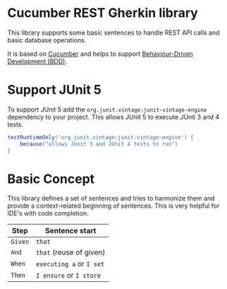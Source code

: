 # Cucumber REST Gherkin library

This library supports some basic sentences to handle REST API calls and basic database operations.

It is based on [Cucumber](https://cucumber.io) and helps to support [Behaviour-Driven Development (BDD)](https://cucumber.io/docs/bdd/).


# Support JUnit 5
To support JUnit 5 add the `org.junit.vintage:junit-vintage-engine` dependency to your project.
This allows JUnit 5 to execute JUnit 3 and 4 tests.

```groovy
testRuntimeOnly('org.junit.vintage:junit-vintage-engine') {
    because("allows JUnit 3 and JUnit 4 tests to run")
}
```

# Basic Concept

This library defines a set of sentences and tries to harmonize them and provide a context-related beginning of sentences.
This is very helpful for IDE's with code completion.

| Step | Sentence start |
| --- | --- |
| `Given` | `that` |
| `And` | `that` (reuse of given) |
| `When` | `executing a` or `I set` |
| `Then` | `I ensure` or `I store` |

